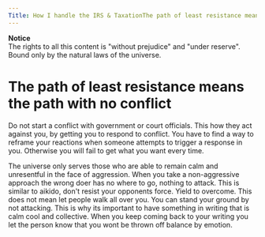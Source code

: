 ```yaml
---
Title: How I handle the IRS & TaxationThe path of least resistance means the path with no conflict
---
```


**Notice**  
The rights to all this content is  "without prejudice" and "under reserve". Bound only by the natural laws of the universe.

# The path of least resistance means the path with no conflict

Do not start a conflict with government or court officials. This how they act against you, by getting you to respond to conflict. You have to find a way to reframe your reactions when someone attempts to trigger a response in you. Otherwise you will fail to get what you want every time.

The universe only serves those who are able to remain calm and unresentful in the face of aggression. When you take a non-aggressive approach the wrong doer has no where to go, nothing to attack. This is similar to aikido, don't resist your opponents force. Yield to overcome. This does not mean let people walk all over you. You can stand your ground by not attacking. This is why its important to have something in writing that is calm cool and collective. When you keep coming back to your writing you let the person know that you wont be thrown off balance by emotion.
